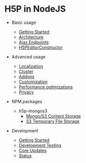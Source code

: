 # H5P in NodeJS

- Basic usage
  * [Getting Started](usage/getting-started.md)
  * [Architecture](usage/architecture.md)  
  * [Ajax Endpoints](usage/ajax-endpoints.md)
  * [H5PEditorConstructor](usage/h5p-editor-constructor.md)  

- Advanced usage
  * [Localization](advanced/localization.md)
  * [Cluster](advanced/cluster.md)
  * [Addons](advanced/addons.md)
  * [Customization](advanced/customization.md)
  * [Performance optimizations](advanced/performance-optimizations.md)
  * [Privacy](advanced/privacy.md)
- NPM packages
  - h5p-mongos3
    * [Mongo/S3 Content Storage](packages/h5p-mongos3/mongo-s3-content-storage.md)
    * [S3 Temporary File Storage](packages/h5p-mongos3/s3-temporary-file-storage.md)
- Development
  * [Getting Started](development/getting-started.md)
  * [Development Testing](development/development-testing.md)
  * [Core Updates](development/core-updates.md)
  * [Status](development/status.md)
